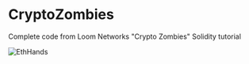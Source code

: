 # CryptoZombies
Complete code from Loom Networks "Crypto Zombies" Solidity tutorial 

![EthHands](https://user-images.githubusercontent.com/61299527/173169381-50559426-c1e0-4908-b61c-67a9cf9aaee4.png)


